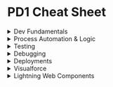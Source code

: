 # PD1 Cheat Sheet

<details>
	<summary>Dev Fundamentals</summary>

# Developer Fundamentals

## Save Order of Execution
1. System Validation
2. Before Save Flows
3. Before Triggers
4. Validation Rules and System Validation
5. Duplicate Rules
6. _Save to database but not committed_
7. After Trigger
8. Assignment Rules
9. Auto response Rules
10. Workflow Rules
11. Escalation Rules
12. Flow Automation
13. After Save Flows
14. Commit to database

**S**am's **F**amily **T**ook **V**alerie **D**own **S**outh **T**o **A** **A**uto **W**orkshop's **E**nclosed **F**oyer.

## Governor Limits
- SOQL Queries: 100
- DML: 150

## Model View Controller Architecture
- Model: where data is saved
- View: how data is visualized
- Controller: how data is manipulated/logic

## Data Imports & Exports

|   | Data Import Wizard      | Data Loader |
| ----------- | ----------- | ----------- |
| **Max Records** | 50K    | 5M       |
| **Pros** | - Choose whether to trigger workflow rules   | - Can save mapping for later use <br> - Can delete and export data    |
| **Cons** |  - Can only insert, update or upsert <br> - Can't use on product and opportunities <br> - Can't save mappings <br> - Can't schedule imports   | - No option to turn off workflow rules |

![image](https://github.com/abbiedaniel/salesforce-maintenance/assets/116677150/41026379-2bf2-46e1-a7b5-28dab8514a1b)


## Standard Relationships & Fields

- **Master-detail**: on the child object, child obj do not have owners so they can't be used with queues
- **Lookup**: on the child object
- **Junction**: child object with two master detail fields, inherits security of first master
- **External Lookup**: external parent object
- **Internal Lookup**: external child object
- **Roll Up Summary**: on the master, COUNT/SUM/MIN/MAX, works on lookups: Opp-Opp Product, Account-Opp, Campaign-Campaign Members
- **Validation Rules**: don't operate on parent-child relationships
- **Formula Field**: can't be used in a roll up summary field if it references a field on a different object or if NOW() or TODAY() methods are in the formula
- **Cross-Object Formula Field**: created on child to reference data from parent, can't be used in roll-up summary fields

  
## Schema Namespace


</details>

<details>
	<summary>Process Automation & Logic</summary>

# Process Automation & Logic
	
## About Apex
- Apex is a programming language that uses Java-like syntax and acts like database stored procedures.
- **Hosted**: Apex is saved, compiled, and executed on the server—the Lightning Platform.
- **Object oriented**: Apex supports classes, interfaces, inheritance, abstraction, polymorphism, and encapsulation.
- **Strongly typed**: Apex validates references to objects at compile time.

## Apex Class Definition & Members
- Access modifiers: `global`, `public`, `private`, `protected`
- sharing context: `with sharing`, `without sharing`, `inherited sharing`
- Class keywords: `implements`, `extends`
- Interface keywords: `abstract`, `virtual`, `interface`
- Constructors
- Member variables
- Member properties
- Methods

## Apex Data Types
- String: 'hello world'
- Boolean: true or false
- Integer: 7
- Decimal: 7.7
- Id: 006Hs00001KsrsSIAR
- Date: 2024-01-23
- DateTime: 2024-01-23 03:03:03
- Time: 02:39:39.217Z
- Blob: binary data
- Enum: store set of id that are accessed one at a time
- List: `List<String> colorsList = new List<String>{'red'};`
- Set: `Set<Integer> intSet = new Set<Integer>();`
- Map: `Map<Id, String> idList = new Map<Id, String>();`

## Apex Class Use Cases
- Trigger Handler Class: `public class AccountTriggerHandler {}`
- Lightning Web Controller Class: `public class MedsListController{}`
- Visualforce Controller Class: `public class EditPageController{}`
- Exception Class: `public class MyCustomException extends Exception{}`
- Test Data Factory Class:`@isTest public class TestDataFactory{}`
- Test Class: `@isTest private class AccountTriggerHandlerTest{}`
- Invocable Methods for Flows & Process Builders to Call: `@InvocableMethod(callout = true label = 'methodName' description = 'description' category = 'DML')`
- Web Services Methods for External Services to Call: `@future(callout=true) static void myfutureMethod(){}`

## Apex Triggers*
- Trigger Definition: `trigger AccountTrigger on Account(before update){}`
- Trigger Context:
- Trigger Error Handling: 

## Other Apex
- Asynchronous: queueable apex, batchable apex, scheduled apex, future methods
- Anonmyous: execute anonoymous window, salesforce CLI `force:aepx:execute` command, REST API executeAnonymous endpoint
- Invocable: `@InvocableMethod` or `@InvocableVariable` to be used in a flow

## Data Search & Manipulation in Apex
- complicated soql example
- sosl
- parent - child soql
- child -> parent soql
- dml example

## Custom metadata, custom platform events, Custom settings
## Apex Integration



 </details>
 
<details>
	<summary>Testing</summary>

# Testing, Debugging & Depoyments

## Test Class & Methods
## Exception Handling
## Exception Class & Method

## Exception Examples
- `System.DmlException`
- `System.ListException`
- `System.QueryException`

## Asynch Testing
- Queueable Apex: `System.enqueJob()`
- Batchable Apex: `Database.executeBatch()`
- Schedule Apex: `System.schedule()`
- Future Methods: call method between `Test.startTest` and `Test.stopTest`

 </details>
  
<details>
	<summary>Debugging</summary>

## Log Inspector
## Debug Logs

 </details>

 <details>
	<summary>Deployments</summary>

## Sandboxes
## Code Coverage
 - why its required
## Deployment Tools
## Change Sets

</details>
 
 
<details>
	<summary>Visualforce</summary>
	
# User Interface
## Visualforce
## Visualforce Page
## Standard Controller
## Standard List Controller
## Custom Controller
</details>

<details>
	<summary>Lightning Web Components</summary>

## LWC Framework
## LWC Benefits
## LWC Decorators
## Lightning Web Components
## Child to Parent and Parent to Child LWC Communication
## Lightning Message Service
## Lightning Data Service
## LWC Security
## Lightning Aura Components
## Aura Component Framework

</details>
